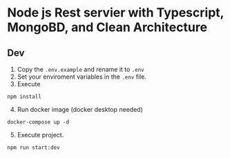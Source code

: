 # Node js Rest servier with Typescript, MongoBD, and Clean Architecture 

## Dev
1. Copy the ```.env.example``` and rename it to ```.env```
2. Set your enviroment variables in the ```.env``` file.
3. Execute 
```
npm install 
```
4. Run docker image (docker desktop needed)
```
docker-compose up -d
```
5. Execute project.
```
npm run start:dev
```